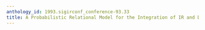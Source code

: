 ```yaml
---
anthology_id: 1993.sigirconf_conference-93.33
title: A Probabilistic Relational Model for the Integration of IR and Databases
---
```

